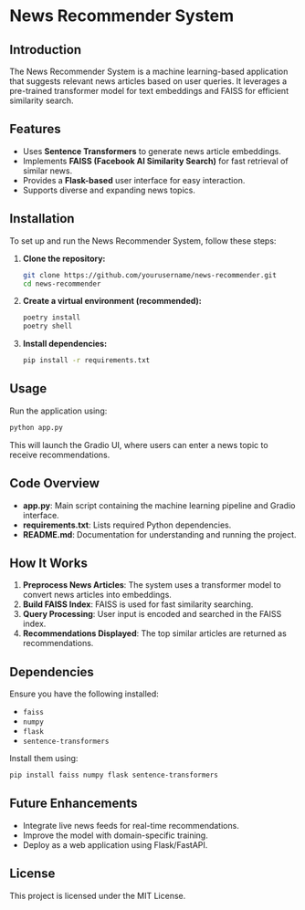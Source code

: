 # News Recommender System

## Introduction
The News Recommender System is a machine learning-based application that suggests relevant news articles based on user queries. It leverages a pre-trained transformer model for text embeddings and FAISS for efficient similarity search.

## Features
- Uses **Sentence Transformers** to generate news article embeddings.
- Implements **FAISS (Facebook AI Similarity Search)** for fast retrieval of similar news.
- Provides a **Flask-based** user interface for easy interaction.
- Supports diverse and expanding news topics.

## Installation
To set up and run the News Recommender System, follow these steps:

1. **Clone the repository:**
   ```bash
   git clone https://github.com/yourusername/news-recommender.git
   cd news-recommender
   ```

2. **Create a virtual environment (recommended):**
   ```bash
   poetry install
   poetry shell
   ```

3. **Install dependencies:**
   ```bash
   pip install -r requirements.txt
   ```

## Usage
Run the application using:
```bash
python app.py
```
This will launch the Gradio UI, where users can enter a news topic to receive recommendations.

## Code Overview
- **app.py**: Main script containing the machine learning pipeline and Gradio interface.
- **requirements.txt**: Lists required Python dependencies.
- **README.md**: Documentation for understanding and running the project.

## How It Works
1. **Preprocess News Articles**: The system uses a transformer model to convert news articles into embeddings.
2. **Build FAISS Index**: FAISS is used for fast similarity searching.
3. **Query Processing**: User input is encoded and searched in the FAISS index.
4. **Recommendations Displayed**: The top similar articles are returned as recommendations.

## Dependencies
Ensure you have the following installed:
- `faiss`
- `numpy`
- `flask`
- `sentence-transformers`

Install them using:
```bash
pip install faiss numpy flask sentence-transformers
```

## Future Enhancements
- Integrate live news feeds for real-time recommendations.
- Improve the model with domain-specific training.
- Deploy as a web application using Flask/FastAPI.

## License
This project is licensed under the MIT License.

<!-- ## Contributing -->
<!-- Pull requests are welcome! For major changes, please open an issue first to discuss. -->